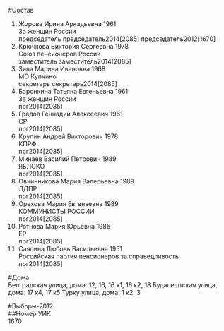 #Состав  
1. Жорова Ирина Аркадьевна 1961  
    За женщин России  
    председатель председатель2014[2085] председатель2012[1670]  
2. Крючкова Виктория Сергеевна 1978  
    Союз пенсионеров России  
    заместитель заместитель2014[2085]  
3. Зива Марина Ивановна 1968  
    МО Купчино  
    секретарь секретарь2014[2085]  
4. Баронкина Татьяна Евгеньевна 1961  
    За женщин России  
    прг2014[2085]  
5. Градов Геннадий Алексеевич 1961  
    СР  
    прг2014[2085]  
6. Крупин Андрей Викторович 1978  
    КПРФ  
    прг2014[2085]  
7. Минаев Василий Петрович 1989  
    ЯБЛОКО  
    прг2014[2085]  
8. Овчинникова Мария Валерьевна 1989  
    ЛДПР  
    прг2014[2085]  
9. Орехова Мария Евгеньевна 1989  
    КОММУНИСТЫ РОССИИ  
    прг2014[2085]  
10. Ротнова Мария Юрьевна 1986  
    ЕР  
    прг2014[2085]  
11. Саяпина Любовь Васильевна 1951  
    Российская партия пенсионеров за справедливость  
    прг2014[2085]  
  
#Дома  
Белградская улица, дома: 12, 16, 16 к1, 16 к2, 18 Будапештская улица, дома: 17 к4, 17 к5 Турку улица, дома: 1 к2, 3  
  
#Выборы-2012  
##Номер УИК  
1670  
